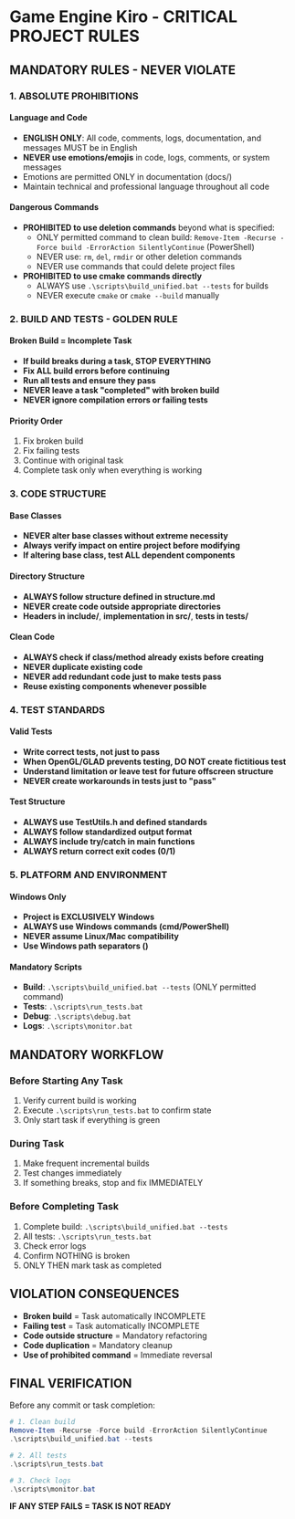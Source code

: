 # Game Engine Kiro - CRITICAL PROJECT RULES

## MANDATORY RULES - NEVER VIOLATE

### 1. ABSOLUTE PROHIBITIONS

#### Language and Code

- **ENGLISH ONLY**: All code, comments, logs, documentation, and messages MUST be in English
- **NEVER use emotions/emojis** in code, logs, comments, or system messages
- Emotions are permitted ONLY in documentation (docs/)
- Maintain technical and professional language throughout all code

#### Dangerous Commands

- **PROHIBITED to use deletion commands** beyond what is specified:
  - ONLY permitted command to clean build: `Remove-Item -Recurse -Force build -ErrorAction SilentlyContinue` (PowerShell)
  - NEVER use: `rm`, `del`, `rmdir` or other deletion commands
  - NEVER use commands that could delete project files
- **PROHIBITED to use cmake commands directly**
  - ALWAYS use `.\scripts\build_unified.bat --tests` for builds
  - NEVER execute `cmake` or `cmake --build` manually

### 2. BUILD AND TESTS - GOLDEN RULE

#### Broken Build = Incomplete Task

- **If build breaks during a task, STOP EVERYTHING**
- **Fix ALL build errors before continuing**
- **Run all tests and ensure they pass**
- **NEVER leave a task "completed" with broken build**
- **NEVER ignore compilation errors or failing tests**

#### Priority Order

1. Fix broken build
2. Fix failing tests
3. Continue with original task
4. Complete task only when everything is working

### 3. CODE STRUCTURE

#### Base Classes

- **NEVER alter base classes without extreme necessity**
- **Always verify impact on entire project before modifying**
- **If altering base class, test ALL dependent components**

#### Directory Structure

- **ALWAYS follow structure defined in structure.md**
- **NEVER create code outside appropriate directories**
- **Headers in include/**, **implementation in src/**, **tests in tests/**

#### Clean Code

- **ALWAYS check if class/method already exists before creating**
- **NEVER duplicate existing code**
- **NEVER add redundant code just to make tests pass**
- **Reuse existing components whenever possible**

### 4. TEST STANDARDS

#### Valid Tests

- **Write correct tests, not just to pass**
- **When OpenGL/GLAD prevents testing, DO NOT create fictitious test**
- **Understand limitation or leave test for future offscreen structure**
- **NEVER create workarounds in tests just to "pass"**

#### Test Structure

- **ALWAYS use TestUtils.h and defined standards**
- **ALWAYS follow standardized output format**
- **ALWAYS include try/catch in main functions**
- **ALWAYS return correct exit codes (0/1)**

### 5. PLATFORM AND ENVIRONMENT

#### Windows Only

- **Project is EXCLUSIVELY Windows**
- **ALWAYS use Windows commands (cmd/PowerShell)**
- **NEVER assume Linux/Mac compatibility**
- **Use Windows path separators (\)**

#### Mandatory Scripts

- **Build**: `.\scripts\build_unified.bat --tests` (ONLY permitted command)
- **Tests**: `.\scripts\run_tests.bat`
- **Debug**: `.\scripts\debug.bat`
- **Logs**: `.\scripts\monitor.bat`

## MANDATORY WORKFLOW

### Before Starting Any Task

1. Verify current build is working
2. Execute `.\scripts\run_tests.bat` to confirm state
3. Only start task if everything is green

### During Task

1. Make frequent incremental builds
2. Test changes immediately
3. If something breaks, stop and fix IMMEDIATELY

### Before Completing Task

1. Complete build: `.\scripts\build_unified.bat --tests`
2. All tests: `.\scripts\run_tests.bat`
3. Check error logs
4. Confirm NOTHING is broken
5. ONLY THEN mark task as completed

## VIOLATION CONSEQUENCES

- **Broken build** = Task automatically INCOMPLETE
- **Failing test** = Task automatically INCOMPLETE
- **Code outside structure** = Mandatory refactoring
- **Code duplication** = Mandatory cleanup
- **Use of prohibited command** = Immediate reversal

## FINAL VERIFICATION

Before any commit or task completion:

```powershell
# 1. Clean build
Remove-Item -Recurse -Force build -ErrorAction SilentlyContinue
.\scripts\build_unified.bat --tests

# 2. All tests
.\scripts\run_tests.bat

# 3. Check logs
.\scripts\monitor.bat
```

**IF ANY STEP FAILS = TASK IS NOT READY**
